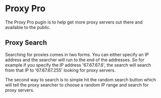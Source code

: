 # Proxy Pro
The Proxy Pro pugin is to help get more proxy servers out there and available to the public.

## Proxy Search
Searching for proxies comes in two forms. You can either specify an IP address and the searcher will run to the end of the addresses. So for example if you specify the IP address '67.67.67.6', the search will search from that IP to '67.67.67.255' looking for proxy servers.

The second way to search is to simple hit the random search button which will tell the proxy searcher to choose a random IP range and search for proxy servers.
